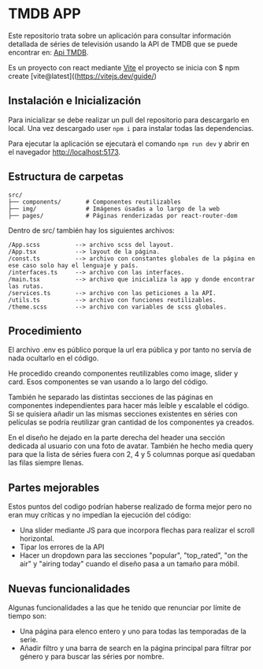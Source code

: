 # TMDB APP

Este repositorio trata sobre un aplicación para consultar información detallada de séries de televisión usando la API de TMDB que se puede encontrar en: [Api TMDB](https://developer.themoviedb.org/reference/intro/getting-started).

Es un proyecto con react mediante [Vite](https://vitejs.dev/) el proyecto se inicia con $ npm create [vite@latest]((https://vitejs.dev/guide/)

##  Instalación e Inicialización

Para inicializar se debe realizar un pull del repositorio para descargarlo en local. Una vez descargado user `npm i` para instalar todas las dependencias.

Para ejecutar la aplicación se ejecutarà el comando `npm run dev` y abrir en el navegador [http://localhost:5173](http://localhost:5173).

## Estructura de carpetas

```
src/
├── components/       # Componentes reutilizables 
├── img/              # Imágenes úsadas a lo largo de la web
├── pages/            # Páginas renderizadas por react-router-dom

```
Dentro de src/ también hay los siguientes archivos:
```
/App.scss          --> archivo scss del layout.
/App.tsx           --> layout de la página.
/const.ts          --> archivo con constantes globales de la página en ese caso solo hay el lenguaje y país.
/interfaces.ts     --> archivo con las interfaces.
/main.tsx          --> archivo que inicializa la app y donde encontrar las rutas.
/services.ts       --> archivo con las peticiones a la API.
/utils.ts          --> archivo con funciones reutilizables.
/theme.scss        --> archivo con variables de scss globales.
```
## Procedimiento

El archivo .env es público porque la url era pública y por tanto no servía de nada ocultarlo en el código.

He procedido creando componentes reutilizables como image, slider y card. Esos componentes se van usando a lo largo del código.

También he separado las distintas secciones de las páginas en componentes independientes para hacer más leíble y escalable el código. Si se quisiera añadir un las mismas secciones existentes en séries con películas se podría reutilizar gran cantidad de los componentes ya creados.

En el diseño he dejado en la parte derecha del header una sección dedicada al usuario con una foto de avatar. También he hecho media query para que la lista de séries fuera con 2, 4 y 5 columnas porque así quedaban las filas siempre llenas.

## Partes mejorables

Estos puntos del codigo podrían haberse realizado de forma mejor pero no eran muy críticas y no impedían la ejecución del código:

- Una slider mediante JS para que incorpora flechas para realizar el scroll horizontal.
- Tipar los errores de la API
- Hacer un dropdown para las secciones "popular", "top_rated", "on the air" y "airing today" cuando el diseño pasa a un tamaño para móbil.

## Nuevas funcionalidades 

Algunas funcionalidades a las que he tenido que renunciar por límite de tiempo son:

- Una página para elenco entero y uno para todas las temporadas de la serie.
- Añadir filtro y una barra de search en la página principal para filtrar por género y para buscar las séries por nombre.


